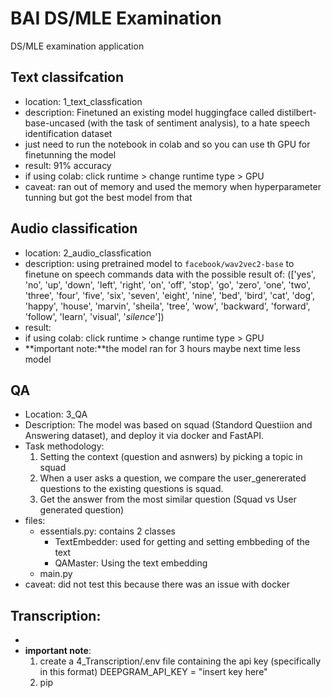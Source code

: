# BAI DS/MLE Examination
 DS/MLE examination application


## Text classifcation
- location: 1_text_classfication
- description: Finetuned an existing model huggingface called distilbert-base-uncased (with the task of sentiment analysis), to a hate speech identification dataset
- just need to run the notebook in colab and so you can use th GPU for finetunning the model
- result: 91% accuracy
- if using colab: click runtime > change runtime type > GPU
- caveat: ran out of memory and used the memory when hyperparameter tunning but got the best model from that

## Audio classification
- location: 2_audio_classfication 
- description: using pretrained model to ```facebook/wav2vec2-base``` to finetune on speech commands data with the possible result of:
(['yes', 'no', 'up', 'down', 'left', 'right', 'on', 'off', 'stop', 'go', 'zero', 'one', 'two', 'three', 'four', 'five', 'six', 'seven', 'eight', 'nine', 'bed', 'bird', 'cat', 'dog', 'happy', 'house', 'marvin', 'sheila', 'tree', 'wow', 'backward', 'forward', 'follow', 'learn', 'visual', '_silence_'])
- result:
- if using colab: click runtime > change runtime type > GPU
- **important note:**the model ran for 3 hours maybe next time less model


## QA
- Location: 3_QA
- Description: The model was based on squad (Standord Questiion and Answering dataset), and deploy it via docker and FastAPI. 
- Task methodology: 
    1. Setting the context (question and asnwers) by picking a topic in squad
    2. When a user asks a question, we compare the user_genererated questions to the existing questions is squad. 
    3. Get the answer from the most similar question (Squad vs User generated question)
- files:
    - essentials.py: contains 2 classes
        - TextEmbedder: used for getting and setting embbeding of the text
        - QAMaster: Using the text embedding
    - main.py
- caveat: did not test this because there was an issue with docker


## Transcription:
- 
- **important note**: 
    1. create a 4_Transcription/.env file containing the api key (specifically in this format) DEEPGRAM_API_KEY = "insert key here"
    2. pip
